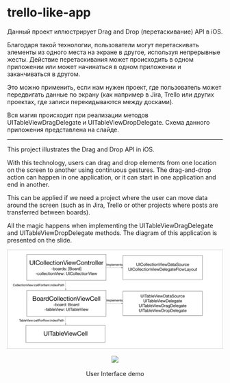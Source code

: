 # trello-like-app

Данный проект иллюстрирует Drag and Drop (перетаскивание) API в iOS. 

Благодаря такой технологии, пользователи могут перетаскивать элементы из одного места на экране в другое, используя непрерывные жесты. Действие перетаскивания может происходить в одном приложении или может начинаться в одном приложении и заканчиваться в другом. 

Это можно применить, если нам нужен проект, где пользователь может передвигать данные по экрану (как например в Jira, Trello или других проектах, где записи перекидываются между досками).

Вся магия происходит при реализации методов UITableViewDragDelegate и UITableViewDropDelegate. Схема данного приложения представлена на слайде.
_____________

This project illustrates the Drag and Drop API in iOS.

With this technology, users can drag and drop elements from one location on the screen to another using continuous gestures. The drag-and-drop action can happen in one application, or it can start in one application and end in another.

This can be applied if we need a project where the user can move data around the screen (such as in Jira, Trello or other projects where posts are transferred between boards).

All the magic happens when implementing the UITableViewDragDelegate and UITableViewDropDelegate methods. The diagram of this application is presented on the slide.


<p align="center">
  <img src="https://github.com/MikhailUstyantsev/trello-like-app/blob/main/Application%20Flow%20Diagram.png" alt="Application Flow Diagram"/>
</p>

<div align="center">
  <img src="https://github.com/MikhailUstyantsev/trello-like-app/blob/main/Trello-like%20App.mp4"/>
</div>

<p align="center">
  User Interface demo
</p>
